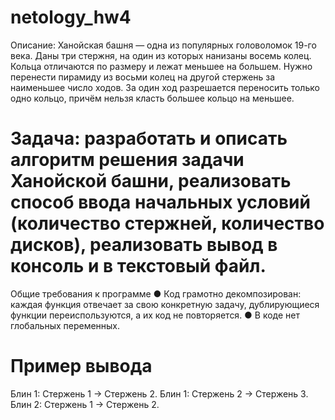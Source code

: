 # netology_hw4

Описание: Ханойская башня — одна из популярных головоломок 19-го века. Даны три стержня, на один из которых нанизаны восемь колец. Кольца отличаются по размеру и лежат меньшее на большем. Нужно перенести пирамиду из восьми колец на другой стержень за наименьшее число ходов. За один ход разрешается переносить только одно кольцо, причём нельзя класть большее кольцо на меньшее.

# Задача: разработать и описать алгоритм решения задачи Ханойской башни, реализовать способ ввода начальных условий (количество стержней, количество дисков), реализовать вывод в консоль и в текстовый файл.

Общие требования к программе
● Код грамотно декомпозирован: каждая функция отвечает за свою конкретную задачу, дублирующиеся функции переиспользуются, а их код не повторяется.
● В коде нет глобальных переменных.

# Пример вывода
Блин 1: Стержень 1 -> Стержень 2.
Блин 1: Стержень 2 -> Стержень 3.
Блин 2: Стержень 1 -> Стержень 2.
